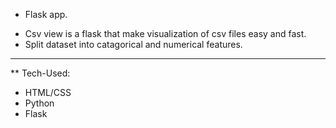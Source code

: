 * Flask app. 
- Csv view is a flask that make visualization of csv files easy and fast.
- Split dataset into catagorical and numerical features. 
 <hr>

** Tech-Used: 
- HTML/CSS
- Python 
- Flask 
